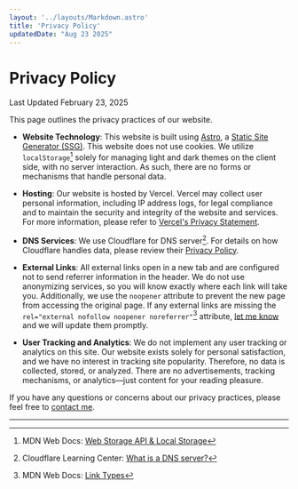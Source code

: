 ```yaml
---
layout: '../layouts/Markdown.astro'
title: 'Privacy Policy'
updatedDate: "Aug 23 2025"
---
```


# Privacy Policy

Last Updated February 23, 2025

This page outlines the privacy practices of our website.

- **Website Technology**: This website is built using [Astro](https://astro.build), a [Static Site Generator (SSG)](https://en.wikipedia.org/wiki/Static_site_generator). This website does not use cookies. We utilize `localStorage`[^1] solely for managing light and dark themes on the client side, with no server interaction. As such, there are no forms or mechanisms that handle personal data.

- **Hosting**: Our website is hosted by Vercel. Vercel may collect user personal information, including IP address logs, for legal compliance and to maintain the security and integrity of the website and services. For more information, please refer to [Vercel's Privacy Statement](https://vercel.com/legal/privacy-policy).

- **DNS Services**: We use Cloudflare for DNS server[^2]. For details on how Cloudflare handles data, please review their [Privacy Policy](https://www.cloudflare.com/privacypolicy/).

- **External Links**: All external links open in a new tab and are configured not to send referrer information in the header. We do not use anonymizing services, so you will know exactly where each link will take you. Additionally, we use the `noopener` attribute to prevent the new page from accessing the original page. If any external links are missing the `rel="external nofollow noopener noreferrer"`[^3] attribute, [let me know](mailto:joydipand@gmail.com) and we will update them promptly.

- **User Tracking and Analytics**: We do not implement any user tracking or analytics on this site. Our website exists solely for personal satisfaction, and we have no interest in tracking site popularity. Therefore, no data is collected, stored, or analyzed. There are no advertisements, tracking mechanisms, or analytics—just content for your reading pleasure.

If you have any questions or concerns about our privacy practices, please feel free to [contact me](mailto:joydipand@gmail.com).

<hr class="w-full bg-gray h-1px bg-opacity-25">

[^1]: MDN Web Docs: [Web Storage API & Local Storage](https://developer.mozilla.org/en-US/docs/Web/API/Web_Storage_API)

[^2]: Cloudflare Learning Center: [What is a DNS server?](https://www.cloudflare.com/learning/dns/what-is-a-dns-server/)

[^3]: MDN Web Docs: [Link Types](https://developer.mozilla.org/en-US/docs/Web/HTML/Link_types)
